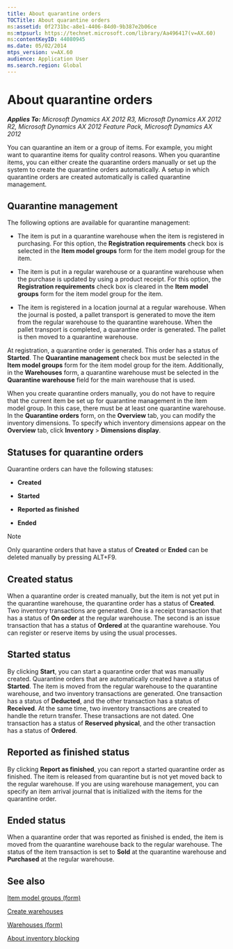 ```yaml
---
title: About quarantine orders
TOCTitle: About quarantine orders
ms:assetid: 0f2731bc-a8e1-4406-84d0-9b387e2b06ce
ms:mtpsurl: https://technet.microsoft.com/library/Aa496417(v=AX.60)
ms:contentKeyID: 44080945
ms.date: 05/02/2014
mtps_version: v=AX.60
audience: Application User
ms.search.region: Global
---
```


# About quarantine orders 


_**Applies To:** Microsoft Dynamics AX 2012 R3, Microsoft Dynamics AX 2012 R2, Microsoft Dynamics AX 2012 Feature Pack, Microsoft Dynamics AX 2012_

You can quarantine an item or a group of items. For example, you might want to quarantine items for quality control reasons. When you quarantine items, you can either create the quarantine orders manually or set up the system to create the quarantine orders automatically. A setup in which quarantine orders are created automatically is called quarantine management.

## Quarantine management

The following options are available for quarantine management:

  - The item is put in a quarantine warehouse when the item is registered in purchasing. For this option, the **Registration requirements** check box is selected in the **Item model groups** form for the item model group for the item.

  - The item is put in a regular warehouse or a quarantine warehouse when the purchase is updated by using a product receipt. For this option, the **Registration requirements** check box is cleared in the **Item model groups** form for the item model group for the item.

  - The item is registered in a location journal at a regular warehouse. When the journal is posted, a pallet transport is generated to move the item from the regular warehouse to the quarantine warehouse. When the pallet transport is completed, a quarantine order is generated. The pallet is then moved to a quarantine warehouse.

At registration, a quarantine order is generated. This order has a status of **Started**. The **Quarantine management** check box must be selected in the **Item model groups** form for the item model group for the item. Additionally, in the **Warehouses** form, a quarantine warehouse must be selected in the **Quarantine warehouse** field for the main warehouse that is used.

When you create quarantine orders manually, you do not have to require that the current item be set up for quarantine management in the item model group. In this case, there must be at least one quarantine warehouse. In the **Quarantine orders** form, on the **Overview** tab, you can modify the inventory dimensions. To specify which inventory dimensions appear on the **Overview** tab, click **Inventory** \> **Dimensions display**.

## Statuses for quarantine orders

Quarantine orders can have the following statuses:

  - **Created**

  - **Started**

  - **Reported as finished**

  - **Ended**


> [!NOTE]
> <P>Only quarantine orders that have a status of <STRONG>Created</STRONG> or <STRONG>Ended</STRONG> can be deleted manually by pressing ALT+F9.</P>



## Created status

When a quarantine order is created manually, but the item is not yet put in the quarantine warehouse, the quarantine order has a status of **Created**. Two inventory transactions are generated. One is a receipt transaction that has a status of **On order** at the regular warehouse. The second is an issue transaction that has a status of **Ordered** at the quarantine warehouse. You can register or reserve items by using the usual processes.

## Started status

By clicking **Start**, you can start a quarantine order that was manually created. Quarantine orders that are automatically created have a status of **Started**. The item is moved from the regular warehouse to the quarantine warehouse, and two inventory transactions are generated. One transaction has a status of **Deducted**, and the other transaction has a status of **Received**. At the same time, two inventory transactions are created to handle the return transfer. These transactions are not dated. One transaction has a status of **Reserved physical**, and the other transaction has a status of **Ordered**.

## Reported as finished status

By clicking **Report as finished**, you can report a started quarantine order as finished. The item is released from quarantine but is not yet moved back to the regular warehouse. If you are using warehouse management, you can specify an item arrival journal that is initialized with the items for the quarantine order.

## Ended status

When a quarantine order that was reported as finished is ended, the item is moved from the quarantine warehouse back to the regular warehouse. The status of the item transaction is set to **Sold** at the quarantine warehouse and **Purchased** at the regular warehouse.

## See also

[Item model groups (form)](https://technet.microsoft.com/library/aa577092\(v=ax.60\))

[Create warehouses](create-warehouses.md)

[Warehouses (form)](https://technet.microsoft.com/library/aa620570\(v=ax.60\))

[About inventory blocking](about-inventory-blocking.md)

  


